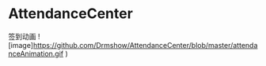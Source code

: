 # AttendanceCenter
签到动画
![image]https://github.com/Drmshow/AttendanceCenter/blob/master/attendanceAnimation.gif ) 
